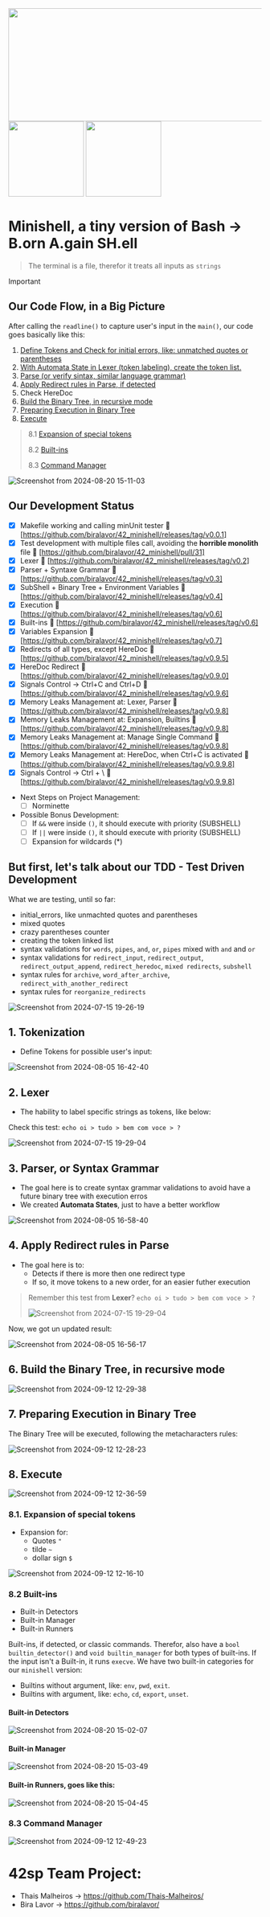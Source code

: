 
<img src="https://github.com/user-attachments/assets/aad813db-13ee-4665-bed0-d444a0c1dcdf" width="525" height="225" />
<img src="https://github.com/user-attachments/assets/097957fc-e4e2-42bd-b6f4-89461aa860e5" width="150" height="150" />
<img src="https://github.com/user-attachments/assets/0ce0a786-43fb-4caf-bcdc-05776ca1ba92" width="150" height="150" />


# Minishell, a tiny version of Bash -> B.orn A.gain SH.ell
> The terminal is a file, therefor it treats all inputs as `strings`

> [!IMPORTANT]
> ## Our Code Flow, in a Big Picture
> After calling the `readline()` to capture user's input in the `main()`, our code goes basically like this:
> 
> 1. [Define Tokens and Check for initial errors, like: unmatched quotes or parentheses](https://github.com/biralavor/42_minishell#1-tokenization)
> 2. [With Automata State in Lexer (token labeling), create the token list.](https://github.com/biralavor/42_minishell#2-lexer)
> 3. [Parse (or verify sintax, similar language grammar)](https://github.com/biralavor/42_minishell#3-parser-or-syntax-grammar)
> 4. [Apply Redirect rules in Parse, if detected](https://github.com/biralavor/42_minishell#4-apply-redirect-rules-in-parse)
> 5. Check HereDoc
> 6. [Build the Binary Tree, in recursive mode](https://github.com/biralavor/42_minishell#5-build-the-binary-tree-in-recursive-mode)
> 7. [Preparing Execution in Binary Tree](https://github.com/biralavor/42_minishell#6-preparing-execution-in-binary-tree)
> 8. [Execute](https://github.com/biralavor/42_minishell#7-execute)
> > 8.1 [Expansion of special tokens](https://github.com/biralavor/42_minishell#71-expansion-of-special-tokens)
> > 
> > 8.2 [Built-ins](https://github.com/biralavor/42_minishell#72-built-ins)
> > 
> > 8.3 [Command Manager](https://github.com/biralavor/42_minishell#73-command-manager)

![Screenshot from 2024-08-20 15-11-03](https://github.com/user-attachments/assets/4c8e518f-fec8-493f-b47c-13f6001683a5)

## Our Development Status
- [x] Makefile working and calling minUnit tester :tada: [https://github.com/biralavor/42_minishell/releases/tag/v0.0.1]
- [x] Test development with multiple files call, avoiding the **horrible monolith** file :tada: [https://github.com/biralavor/42_minishell/pull/31]
- [x] Lexer :tada: [https://github.com/biralavor/42_minishell/releases/tag/v0.2]
- [x] Parser + Syntaxe Grammar :tada: [https://github.com/biralavor/42_minishell/releases/tag/v0.3]
- [x] SubShell + Binary Tree + Environment Variables :tada: [https://github.com/biralavor/42_minishell/releases/tag/v0.4]
- [x] Execution :tada: [https://github.com/biralavor/42_minishell/releases/tag/v0.6]
- [x] Built-ins :tada: [https://github.com/biralavor/42_minishell/releases/tag/v0.6]
- [x] Variables Expansion :tada: [https://github.com/biralavor/42_minishell/releases/tag/v0.7]
- [x] Redirects of all types, except HereDoc :tada: [https://github.com/biralavor/42_minishell/releases/tag/v0.9.5]
- [x] HereDoc Redirect :tada: [https://github.com/biralavor/42_minishell/releases/tag/v0.9.0]
- [x] Signals Control -> Ctrl+C and Ctrl+D :tada: [https://github.com/biralavor/42_minishell/releases/tag/v0.9.6]
- [x] Memory Leaks Management at: Lexer, Parser :tada: [https://github.com/biralavor/42_minishell/releases/tag/v0.9.8]
- [x] Memory Leaks Management at: Expansion, Builtins :tada: [https://github.com/biralavor/42_minishell/releases/tag/v0.9.8]
- [x] Memory Leaks Management at: Manage Single Command :tada: [https://github.com/biralavor/42_minishell/releases/tag/v0.9.8]
- [x] Memory Leaks Management at: HereDoc, when Ctrl+C is activated :tada: [https://github.com/biralavor/42_minishell/releases/tag/v0.9.9.8]
- [x] Signals Control -> Ctrl + \ :tada: [https://github.com/biralavor/42_minishell/releases/tag/v0.9.9.8]
- Next Steps on Project Management:
  - [ ] Norminette
- Possible Bonus Development:
  - [ ] If `&&` were inside `()`, it should execute with priority (SUBSHELL)
  - [ ] If `||` were inside `()`, it should execute with priority (SUBSHELL)
  - [ ] Expansion for wildcards (*)

## But first, let's talk about our TDD - Test Driven Development
What we are testing, until so far:
- initial_errors, like unmachted quotes and parentheses
- mixed quotes
- crazy parentheses counter
- creating the token linked list
- syntax validations for `words`, `pipes`, `and`, `or`, `pipes` mixed with `and` and `or`
- syntax validations for `redirect_input`, `redirect_output`, `redirect_output_append`, `redirect_heredoc`, `mixed redirects`, `subshell`
- syntax rules for `archive`, `word_after_archive`, `redirect_with_another_redirect`
- syntax rules for `reorganize_redirects`

![Screenshot from 2024-07-15 19-26-19](https://github.com/user-attachments/assets/2e1d496e-029d-4a42-a11e-bc3f00e6d3d8)

## 1. Tokenization
- Define Tokens for possible user's input:

![Screenshot from 2024-08-05 16-42-40](https://github.com/user-attachments/assets/46778f94-5c54-4bfd-bdab-08b3c74dc5f9)

## 2. Lexer
- The hability to label specific strings as tokens, like below:
  
Check this test: `echo oi > tudo > bem com voce > ?`

![Screenshot from 2024-07-15 19-29-04](https://github.com/user-attachments/assets/52c15a56-6cdc-48d5-b7c0-91a1d2e81ba0)


## 3. Parser, or Syntax Grammar
- The goal here is to create syntax grammar validations to avoid have a future binary tree with execution erros
- We created **Automata States**, just to have a better workflow
  
![Screenshot from 2024-08-05 16-58-40](https://github.com/user-attachments/assets/5b259735-d293-4537-916b-49218f20f573)


## 4. Apply Redirect rules in Parse
- The goal here is to:
  - Detects if there is more then one redirect type
  - If so, it move tokens to a new order, for an easier futher execution
    
> Remember this test from **Lexer**? `echo oi > tudo > bem com voce > ?`
> 
> ![Screenshot from 2024-07-15 19-29-04](https://github.com/user-attachments/assets/52c15a56-6cdc-48d5-b7c0-91a1d2e81ba0)
> 
Now, we got un updated result:

![Screenshot from 2024-08-05 16-56-17](https://github.com/user-attachments/assets/e88007e9-aedf-4ff1-954b-5c1698bd1c2b)


## 6. Build the Binary Tree, in recursive mode
![Screenshot from 2024-09-12 12-29-38](https://github.com/user-attachments/assets/d248f2b5-46f8-4e70-9125-6df4f3a1cf0c)


## 7. Preparing Execution in Binary Tree
The Binary Tree will be executed, following the metacharacters rules:

![Screenshot from 2024-09-12 12-28-23](https://github.com/user-attachments/assets/4f5e1700-3176-4b6a-a67e-bf556620e4b7)

## 8. Execute

![Screenshot from 2024-09-12 12-36-59](https://github.com/user-attachments/assets/5521ac35-07e8-46d1-aa8d-5b5bd9a78187)

### 8.1. Expansion of special tokens
- Expansion for:
  - Quotes `"`
  - tilde `~`
  - dollar sign `$`

![Screenshot from 2024-09-12 12-16-10](https://github.com/user-attachments/assets/5ced977f-8e35-4a2a-87de-6759c711ea71)


### 8.2 Built-ins
- Built-in Detectors
- Built-in Manager
- Built-in Runners

Built-ins, if detected, or classic commands. Therefor, also have a `bool builtin_detector()` and `void builtin_manager` for both types of built-ins.
If the input isn't a Built-in, it runs `execve`. We have two built-in categories for our `minishell` version:
 - Builtins without argument, like: `env`, `pwd`, `exit`.
 - Builtins with argument, like: `echo`, `cd`, `export`, `unset`.

#### Built-in Detectors
![Screenshot from 2024-08-20 15-02-07](https://github.com/user-attachments/assets/d875d654-ca3d-49b8-976f-8bd33555e2d4)

#### Built-in Manager
![Screenshot from 2024-08-20 15-03-49](https://github.com/user-attachments/assets/5a1317c8-901d-4ec5-b35c-b81ccb1e949e)

#### Built-in Runners, goes like this:
![Screenshot from 2024-08-20 15-04-45](https://github.com/user-attachments/assets/f8eab4cf-872f-475d-af50-8c9668988b97)

### 8.3 Command Manager
![Screenshot from 2024-09-12 12-49-23](https://github.com/user-attachments/assets/bd21e13a-79f9-4029-a767-9a48b5350555)


# 42sp Team Project:
- Thais Malheiros -> https://github.com/Thais-Malheiros/
- Bira Lavor -> https://github.com/biralavor/
